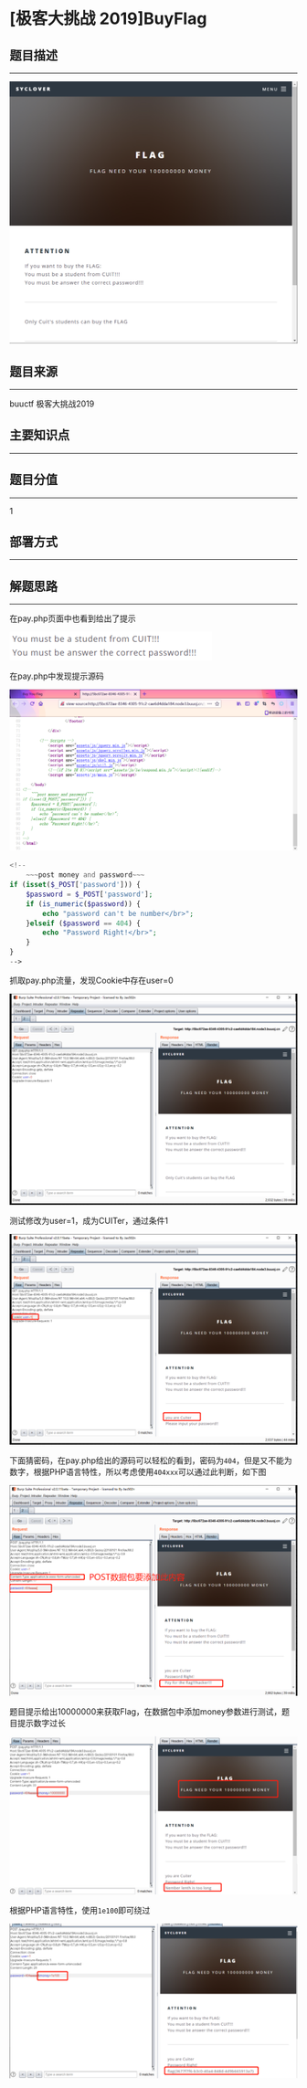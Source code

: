 # [极客大挑战 2019]BuyFlag

## 题目描述
---
![](images/2021-05-30-22-32-24.png)

## 题目来源
---
buuctf 极客大挑战2019

## 主要知识点
---


## 题目分值
---
1

## 部署方式
---


## 解题思路
---

在pay.php页面中也看到给出了提示

![](images/2021-05-30-22-39-55.png)

在pay.php中发现提示源码

![](images/2021-05-30-22-35-35.png)

```php
<!--
	~~~post money and password~~~
if (isset($_POST['password'])) {
	$password = $_POST['password'];
	if (is_numeric($password)) {
		echo "password can't be number</br>";
	}elseif ($password == 404) {
		echo "Password Right!</br>";
	}
}
-->
```

抓取pay.php流量，发现Cookie中存在user=0

![](images/2021-05-30-22-37-28.png)


测试修改为user=1，成为CUITer，通过条件1

![](images/2021-05-30-22-39-00.png)

下面猜密码，在pay.php给出的源码可以轻松的看到，密码为`404`，但是又不能为数字，根据PHP语言特性，所以考虑使用`404xxx`可以通过此判断，如下图

![](images/2021-05-30-22-43-42.png)

题目提示给出10000000来获取Flag，在数据包中添加money参数进行测试，题目提示数字过长

![](images/2021-05-30-22-45-48.png)

根据PHP语言特性，使用`1e100`即可绕过

![](images/2021-05-30-22-47-18.png)